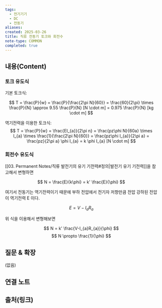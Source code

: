 ```yaml
---
tags:
  - 전기기기
  - DC
  - 전동기
aliases: 
created: 2025-03-26
title: 직류 전동기 토크와 회전수
note-type: COMMON
completed: true
---
```


## 내용(Content)

### 토크 유도식

기본 토크식:

$$
T = \frac{P}{w} = \frac{P}{\frac{2\pi N}{60}} = \frac{60}{2\pi} \times \frac{P}{N} \approx 9.55 \frac{P}{N} [N \cdot m] = 0.975 \frac{P}{N} [kg \cdot m]
$$

역기전력을 이용한 토크식:
$$
T = \frac{P}{w} = \frac{EI_{a}}{2\pi n} = \frac{pz\phi N}{60a} \times I_{a} \times \frac{1}{\frac{2\pi N}{60}} = \frac{pz\phi I_{a}}{2\pi a} = \frac{pz}{2\pi a} \phi I_{a} = k \phi I_{a} [N \cdot m]
$$

### 회전수 유도식


[[03. Permanent Notes/직류 발전기의 유기 기전력#정의|발전기 유기 기전력]]을 참고해서 변형하면

$$
N = \frac{E}{k\phi} = k' \frac{E}{\phi}
$$

여기서 전동기는 역기전력이기 때문에  부하 전압에서 전기자 저항만큼 전압 강하된 전압이 역기전력 E 이다. 

$$E = V - I_{a}R_{a}$$

위 식을 이용해서 변형해보면

$$
N = k' \frac{V-I_{a}R_{a}}{\phi}
$$
$$
N \propto \frac{1}{\phi}
$$




## 질문 & 확장

(없음)

## 연결 노트

## 출처(링크)

